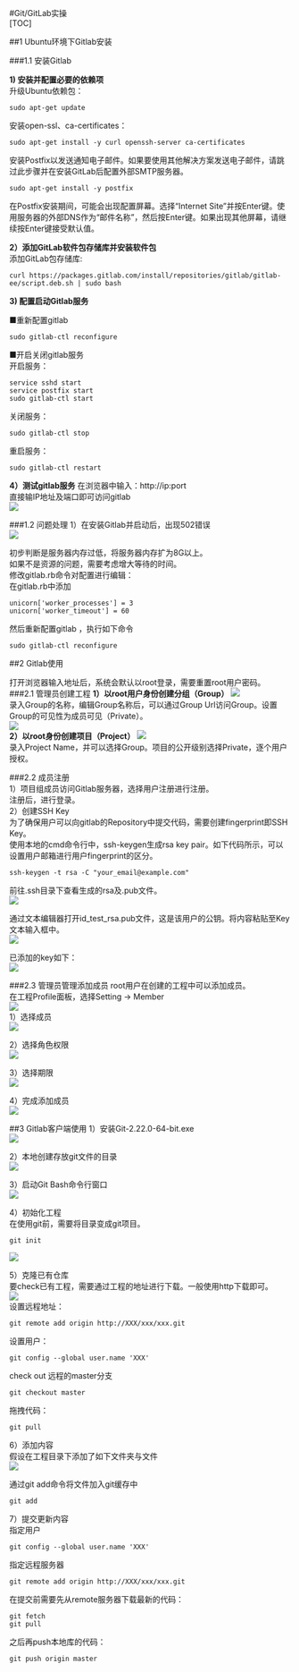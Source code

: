 #Git/GitLab实操  
[TOC]  

##1 Ubuntu环境下Gitlab安装  

###1.1 安装Gitlab  

**1)  安装并配置必要的依赖项**  
升级Ubuntu依赖包：  
~~~
sudo apt-get update
~~~

安装open-ssl、ca-certificates：  
~~~
sudo apt-get install -y curl openssh-server ca-certificates
~~~

安装Postfix以发送通知电子邮件。如果要使用其他解决方案发送电子邮件，请跳过此步骤并在安装GitLab后配置外部SMTP服务器。  
~~~
sudo apt-get install -y postfix
~~~

在Postfix安装期间，可能会出现配置屏幕。选择“Internet Site”并按Enter键。使用服务器的外部DNS作为“邮件名称”，然后按Enter键。如果出现其他屏幕，请继续按Enter键接受默认值。  

**2）添加GitLab软件包存储库并安装软件包**  
添加GitLab包存储库:
~~~
curl https://packages.gitlab.com/install/repositories/gitlab/gitlab-ee/script.deb.sh | sudo bash
~~~

**3) 配置启动Gitlab服务**

■重新配置gitlab  
~~~
sudo gitlab-ctl reconfigure
~~~

■开启关闭gitlab服务  
开启服务：  
~~~
service sshd start
service postfix start
sudo gitlab-ctl start
~~~

关闭服务：  
~~~
sudo gitlab-ctl stop
~~~

重启服务：  
~~~
sudo gitlab-ctl restart
~~~

**4）测试gitlab服务**
在浏览器中输入：http://ip:port  
直接输IP地址及端口即可访问gitlab  
![](img/git001.png)  

###1.2 问题处理
1）在安装Gitlab并启动后，出现502错误  
![](img/git002.png)  

初步判断是服务器内存过低，将服务器内存扩为8G以上。  
如果不是资源的问题，需要考虑增大等待的时间。  
修改gitlab.rb命令对配置进行编辑：  
在gitlab.rb中添加  
~~~
unicorn['worker_processes'] = 3
unicorn['worker_timeout'] = 60
~~~

然后重新配置gitlab ，执行如下命令  
~~~
sudo gitlab-ctl reconfigure
~~~

##2 Gitlab使用  

打开浏览器输入地址后，系统会默认以root登录，需要重置root用户密码。  
###2.1 管理员创建工程
**1）以root用户身份创建分组（Group）**
![](img/git003.png)  
录入Group的名称，编辑Group名称后，可以通过Group Url访问Group。设置Group的可见性为成员可见（Private）。  
![](img/git004.png)  
**2）以root身份创建项目（Project）**
![](img/git005.png)  
录入Project Name，并可以选择Group。项目的公开级别选择Private，逐个用户授权。  

###2.2 成员注册  
1）项目组成员访问Gitlab服务器，选择用户注册进行注册。  
注册后，进行登录。  
2）创建SSH Key  
为了确保用户可以向gitlab的Repository中提交代码，需要创建fingerprint即SSH Key。  
使用本地的cmd命令行中，ssh-keygen生成rsa key pair。如下代码所示，可以设置用户邮箱进行用户fingerprint的区分。  
~~~
ssh-keygen -t rsa -C "your_email@example.com"
~~~

前往.ssh目录下查看生成的rsa及.pub文件。  
![](img/git009.png)  

通过文本编辑器打开id_test_rsa.pub文件，这是该用户的公钥。将内容粘贴至Key文本输入框中。  
![](img/git010.png)  

已添加的key如下：  
![](img/git011.png)  

###2.3 管理员管理添加成员
root用户在创建的工程中可以添加成员。  
在工程Profile面板，选择Setting → Member  
![](img/git012.png)  
1）选择成员  
![](img/git013.png)  

2）选择角色权限  
![](img/git014.png)  

3）选择期限  
![](img/git015.png)  

4）完成添加成员  
![](img/git016.png)  

##3 Gitlab客户端使用
1）安装Git-2.22.0-64-bit.exe  
![](img/git017.png)  

2）本地创建存放git文件的目录  
![](img/git018.png)  

3）启动Git Bash命令行窗口  
![](img/git019.png)  

4）初始化工程  
在使用git前，需要将目录变成git项目。  
~~~
git init
~~~
![](img/git020.png)  

5）克隆已有仓库  
要check已有工程，需要通过工程的地址进行下载。一般使用http下载即可。  
![](img/git021.png)  
设置远程地址：
~~~
git remote add origin http://XXX/xxx/xxx.git
~~~

设置用户：
~~~
git config --global user.name 'XXX'
~~~

check out 远程的master分支
~~~
git checkout master
~~~

拖拽代码：
~~~
git pull
~~~


6）添加内容  
假设在工程目录下添加了如下文件夹与文件  
![](img/git022.png)  

通过git add命令将文件加入git缓存中  
~~~
git add
~~~

7）提交更新内容  
指定用户  
~~~
git config --global user.name 'XXX'
~~~

指定远程服务器  
~~~
git remote add origin http://XXX/xxx/xxx.git
~~~

在提交前需要先从remote服务器下载最新的代码：  
~~~
git fetch
git pull
~~~

之后再push本地库的代码：  
~~~
git push origin master
~~~

